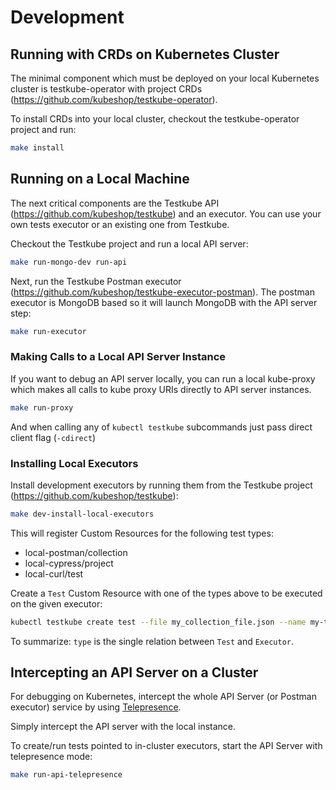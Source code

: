 # Development

## **Running with CRDs on Kubernetes Cluster**

The minimal component which must be deployed on your local Kubernetes cluster is testkube-operator with project CRDs (<https://github.com/kubeshop/testkube-operator>).

To install CRDs into your local cluster, checkout the testkube-operator project and run:

```bash
make install 
```

## **Running on a Local Machine**

The next critical components are the Testkube API (<https://github.com/kubeshop/testkube>) and an executor. You can use your own tests executor or an existing one from Testkube.

Checkout the Testkube project and run a local API server:

```bash
make run-mongo-dev run-api
```

Next, run the Testkube Postman executor (<https://github.com/kubeshop/testkube-executor-postman>). The postman executor is MongoDB based so it will launch MongoDB with the API server step:

```bash
make run-executor
```

### **Making Calls to a Local API Server Instance**

If you want to debug an API server locally, you can run a local kube-proxy which makes all calls to kube proxy URIs directly to API server instances.

```bash
make run-proxy
```

And when calling any of `kubectl testkube` subcommands just pass direct client flag (`-cdirect`)


### **Installing Local Executors**

Install development executors by running them from the Testkube project (<https://github.com/kubeshop/testkube>):

```bash
make dev-install-local-executors
```

This will register Custom Resources for the following test types:

- local-postman/collection
- local-cypress/project
- local-curl/test

Create a `Test` Custom Resource with one of the types above to be executed on the given executor:

```bash
kubectl testkube create test --file my_collection_file.json --name my-test-name --type local-postman/collection
```

To summarize: `type` is the single relation between `Test` and `Executor`.

## **Intercepting an API Server on a Cluster**

For debugging on Kubernetes, intercept the whole API Server (or Postman executor) service
by using [Telepresence](https://telepresence.io).

Simply intercept the API server with the local instance.

To create/run tests pointed to in-cluster executors, start the API Server with telepresence mode:

```bash
make run-api-telepresence
```
